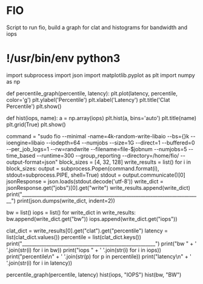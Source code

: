 # FIO
Script to run fio, build a graph for clat and histograms for bandwidth and iops
# !/usr/bin/env python3

import subprocess
import json
import matplotlib.pyplot as plt
import numpy as np


def percentile_graph(percentile, latency):
    plt.plot(latency, percentile, color='g')
    plt.ylabel('Percentile')
    plt.xlabel('Latency')
    plt.title('Clat Percentile')
    plt.show()


def hist(iops, name):
    a = np.array(iops)
    plt.hist(a, bins='auto')
    plt.title(name)
    plt.grid(True)
    plt.show()


command = "sudo fio --minimal -name=4k-random-write-libaio  --bs={}k --ioengine=libaio --iodepth=64 --numjobs --size=1G --direct=1 --buffered=0 --per_job_logs=1 --rw=randwrite  --filename=file-$jobnum --numjobs=5 --time_based --runtime=300 --group_reporting --directory=/home/fio/ --output-format=json"
block_sizes = [4, 32, 128]
write_results = list()
for i in block_sizes:
    output = subprocess.Popen(command.format(i), stdout=subprocess.PIPE, shell=True)
    stdout = output.communicate()[0]
    jsonResponse = json.loads(stdout.decode('utf-8'))
    write_dict = jsonResponse.get("jobs")[0].get("write")
    write_results.append(write_dict)
    print("__________________________________________________________________________")
    print(json.dumps(write_dict, indent=2))

bw = list()
iops = list()
for write_dict in write_results:
    bw.append(write_dict.get("bw"))
    iops.append(write_dict.get("iops"))

clat_dict = write_results[0].get("clat").get("percentile")
latency = list(clat_dict.values())
percentile = list(clat_dict.keys())
print("_______________________________________________________")
print("bw " + ' '.join(str(i) for i in bw))
print("iops " + ' '.join(str(i) for i in iops))
print("percentile\n" + ' '.join(str(p) for p in percentile))
print("latency\n" + ' '.join(str(i) for i in latency))

percentile_graph(percentile, latency)
hist(iops, "IOPS")
hist(bw, "BW")
